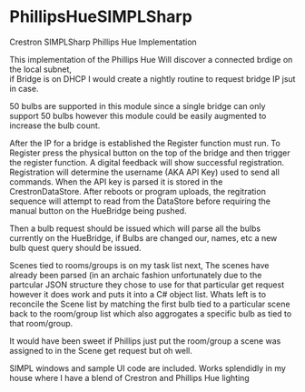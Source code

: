 # PhillipsHueSIMPLSharp
Crestron SIMPLSharp Phillips Hue Implementation

This implementation of the Phillips Hue Will discover a connected brdige on the local subnet,  
if Bridge is on DHCP I would create a nightly routine to request bridge IP jsut in case.

50 bulbs are supported in this module since a single bridge can only support 50 bulbs
however this module could be easily augmented to increase the bulb count.

After the IP for a bridge is established the Register function must run. 
To Register press the physical button on the top of the bridge and then trigger the register function. 
A digital feedback will show successful registration. Registration will determine the username (AKA API Key)
used to send all commands. When the API key is parsed it is stored in the CrestronDataStore. 
After reboots or program uploads, the regitration sequence will attempt to read from the DataStore
before requiring the manual button on the HueBridge being pushed.

Then a bulb request should be issued which will parse all the bulbs currently on the HueBridge, 
if Bulbs are changed our, names, etc a new bulb quest query should be issued.

Scenes tied to rooms/groups is on my task list next, The scenes have already been parsed 
(in an archaic fashion unfortunately due to the partcular JSON structure they chose to use 
for that particular get request however it does work and puts it into a C# object list.
Whats left is to reconcile the Scene list by matching the first bulb tied to a particular scene
back to the room/group list which also aggrogates a specific bulb as tied to that room/group.

It would have been sweet if Phillips just put the room/group a scene was assigned to in the 
Scene get request but oh well.

SIMPL windows and sample UI code are included. Works splendidly in my house where I have a 
blend of Crestron and Phillips Hue lighting
